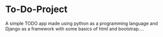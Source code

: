 # To-Do-Project
A simple TODO app made using python as a programming language and Django as a framework with some basics of html and bootstrap....
